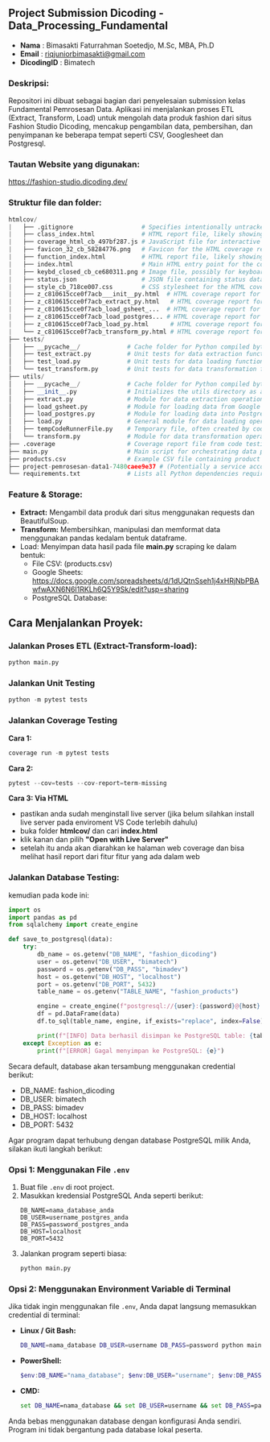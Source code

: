 ## Project Submission Dicoding - Data_Processing_Fundamental

- **Nama**        : Bimasakti Faturrahman Soetedjo, M.Sc, MBA, Ph.D
- **Email**       : riqjuniorbimasakti@gmail.com
- **DicodingID**  : Bimatech

### **Deskripsi:**

Repositori ini dibuat sebagai bagian dari penyelesaian submission kelas Fundamental Pemrosesan Data. Aplikasi ini menjalankan proses ETL (Extract, Transform, Load) untuk mengolah data produk fashion dari situs Fashion Studio Dicoding, mencakup pengambilan data, pembersihan, dan penyimpanan ke beberapa tempat seperti CSV, Googlesheet dan Postgresql.

### **Tautan Website yang digunakan:**
https://fashion-studio.dicoding.dev/


### **Struktur file dan folder:**
```python
htmlcov/
|   ├── .gitignore                   # Specifies intentionally untracked files to ignore by Git
|   ├── class_index.html             # HTML report file, likely showing coverage by class
|   ├── coverage_html_cb_497bf287.js # JavaScript file for interactive coverage reports
|   ├── favicon_32_cb_58284776.png   # Favicon for the HTML coverage reports
|   ├── function_index.html          # HTML report file, likely showing coverage by function
|   ├── index.html                   # Main HTML entry point for the code coverage report
|   ├── keybd_closed_cb_ce680311.png # Image file, possibly for keyboard shortcuts in the report
|   ├── status.json                  # JSON file containing status data for the coverage report
|   ├── style_cb_718ce007.css        # CSS stylesheet for the HTML coverage reports
|   ├── z_c810615cce0f7acb___init__py.html  # HTML coverage report for __init__.py
|   ├── z_c810615cce0f7acb_extract_py.html   # HTML coverage report for extract.py
|   ├── z_c810615cce0f7acb_load_gsheet_...  # HTML coverage report for load_gsheet.py (truncated name)
|   ├── z_c810615cce0f7acb_load_postgres... # HTML coverage report for load_postgres.py (truncated name)
|   ├── z_c810615cce0f7acb_load_py.html      # HTML coverage report for load.py
|   └── z_c810615cce0f7acb_transform_py.html # HTML coverage report for transform.py
├── tests/
│   ├── __pycache__/             # Cache folder for Python compiled bytecode
│   ├── test_extract.py          # Unit tests for data extraction functionalities
│   ├── test_load.py             # Unit tests for data loading functionalities
│   └── test_transform.py        # Unit tests for data transformation functionalities
├── utils/
│   ├── __pycache__/             # Cache folder for Python compiled bytecode
│   ├── __init__.py              # Initializes the utils directory as a Python package
│   ├── extract.py               # Module for data extraction operations
│   ├── load_gsheet.py           # Module for loading data from Google Sheets
│   ├── load_postgres.py         # Module for loading data into PostgreSQL database
│   ├── load.py                  # General module for data loading operations
│   ├── tempCodeRunnerFile.py    # Temporary file, often created by code runners/IDEs (can be ignored or removed)
│   └── transform.py             # Module for data transformation operations
├── .coverage                    # Coverage report file from code testing
├── main.py                      # Main script for orchestrating data processing workflow
├── products.csv                 # Example CSV file containing product data
├── project-pemrosesan-data1-7480caee9e37 # (Potentially a service account key file or similar; consider renaming for clarity if safe)
└── requirements.txt             # Lists all Python dependencies required for the project
```

### **Feature & Storage:**
- **Extract:** Mengambil data produk dari situs menggunakan requests dan BeautifulSoup.
- **Transform:** Membersihkan, manipulasi dan memformat data menggunakan pandas kedalam bentuk dataframe.
- Load: Menyimpan data hasil pada file **main.py** scraping ke dalam bentuk:
  - File CSV: (products.csv)
  - Google Sheets: https://docs.google.com/spreadsheets/d/1dUQtnSseh1j4xHRjNbPBAwfwAXN6N6I1RKLh6Q5Y9Sk/edit?usp=sharing
  - PostgreSQL Database:
 
## **Cara Menjalankan Proyek:**

### **Jalankan Proses ETL (Extract-Transform-load):**

```python
python main.py
```

### **Jalankan Unit Testing**
```python
python -m pytest tests
```

### **Jalankan Coverage Testing**

**Cara 1:**

```python
coverage run -m pytest tests 
```

**Cara 2:**
```python
pytest --cov=tests --cov-report=term-missing
```

**Cara 3: Via HTML**
- pastikan anda sudah menginstall live server (jika belum silahkan install live server pada enviroment VS Code terlebih dahulu)
- buka folder **htmlcov/** dan cari **index.html**
- klik kanan dan pilih **"Open with Live Server"**
- setelah itu anda akan diarahkan ke halaman web coverage dan bisa melihat hasil report dari fitur fitur yang ada dalam web

### **Jalankan Database Testing:**

kemudian pada kode ini:

```python
import os
import pandas as pd
from sqlalchemy import create_engine

def save_to_postgresql(data):
    try:
        db_name = os.getenv("DB_NAME", "fashion_dicoding")
        user = os.getenv("DB_USER", "bimatech")
        password = os.getenv("DB_PASS", "bimadev")
        host = os.getenv("DB_HOST", "localhost")
        port = os.getenv("DB_PORT", 5432)
        table_name = os.getenv("TABLE_NAME", "fashion_products")

        engine = create_engine(f"postgresql://{user}:{password}@{host}:{port}/{db_name}")
        df = pd.DataFrame(data)
        df.to_sql(table_name, engine, if_exists="replace", index=False)

        print(f"[INFO] Data berhasil disimpan ke PostgreSQL table: {table_name} ({len(df)} baris)")
    except Exception as e:
        print(f"[ERROR] Gagal menyimpan ke PostgreSQL: {e}")
```

Secara default, database akan tersambung menggunakan credential berikut:

- DB_NAME: fashion_dicoding
- DB_USER: bimatech
- DB_PASS: bimadev
- DB_HOST: localhost
- DB_PORT: 5432

Agar program dapat terhubung dengan database PostgreSQL milik Anda, silakan ikuti langkah berikut:

### Opsi 1: Menggunakan File `.env`
1. Buat file `.env` di root project.
2. Masukkan kredensial PostgreSQL Anda seperti berikut:
    ```
    DB_NAME=nama_database_anda
    DB_USER=username_postgres_anda
    DB_PASS=password_postgres_anda
    DB_HOST=localhost
    DB_PORT=5432
    ```
3. Jalankan program seperti biasa:
    ```bash
    python main.py
    ```
    
### Opsi 2: Menggunakan Environment Variable di Terminal
Jika tidak ingin menggunakan file `.env`, Anda dapat langsung memasukkan credential di terminal:
- **Linux / Git Bash:**
    ```bash
    DB_NAME=nama_database DB_USER=username DB_PASS=password python main.py
    ```
- **PowerShell:**
    ```powershell
    $env:DB_NAME="nama_database"; $env:DB_USER="username"; $env:DB_PASS="password"; python main.py
    ```
- **CMD:**
    ```cmd
    set DB_NAME=nama_database && set DB_USER=username && set DB_PASS=password && python main.py
    ```
 Anda bebas menggunakan database dengan konfigurasi Anda sendiri. Program ini tidak bergantung pada database lokal peserta.




